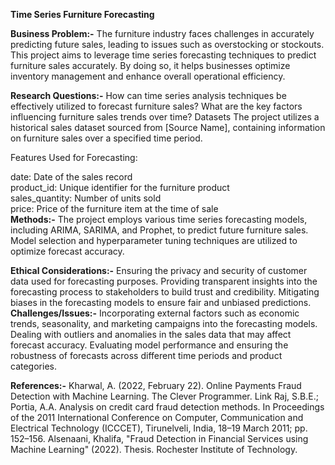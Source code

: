**Time Series Furniture Forecasting**

**Business Problem:-**
The furniture industry faces challenges in accurately predicting future sales, leading to issues such as overstocking or stockouts. This project aims to leverage time series forecasting techniques to predict furniture sales accurately. By doing so, it helps businesses optimize inventory management and enhance overall operational efficiency.

**Research Questions:-**
How can time series analysis techniques be effectively utilized to forecast furniture sales?
What are the key factors influencing furniture sales trends over time?
Datasets
The project utilizes a historical sales dataset sourced from [Source Name], containing information on furniture sales over a specified time period.

Features Used for Forecasting:

date: Date of the sales record                                                                                                                                       
product_id: Unique identifier for the furniture product                                                                                                              
sales_quantity: Number of units sold                                                                                                                                 
price: Price of the furniture item at the time of sale                                                                                                                                                                                                                                                                                                                                                                                                                         
**Methods:-**
The project employs various time series forecasting models, including ARIMA, SARIMA, and Prophet, to predict future furniture sales. Model selection and hyperparameter tuning techniques are utilized to optimize forecast accuracy.                                                                                                                                                                                   

**Ethical Considerations:-**
Ensuring the privacy and security of customer data used for forecasting purposes.
Providing transparent insights into the forecasting process to stakeholders to build trust and credibility.
Mitigating biases in the forecasting models to ensure fair and unbiased predictions.                                                                                                                                                                 
**Challenges/Issues:-**
Incorporating external factors such as economic trends, seasonality, and marketing campaigns into the forecasting models.
Dealing with outliers and anomalies in the sales data that may affect forecast accuracy.
Evaluating model performance and ensuring the robustness of forecasts across different time periods and product categories.                                          
                                             
**References:-**
Kharwal, A. (2022, February 22). Online Payments Fraud Detection with Machine Learning. The Clever Programmer. Link
Raj, S.B.E.; Portia, A.A. Analysis on credit card fraud detection methods. In Proceedings of the 2011 International Conference on Computer, Communication and Electrical Technology (ICCCET), Tirunelveli, India, 18–19 March 2011; pp. 152–156.
Alsenaani, Khalifa, "Fraud Detection in Financial Services using Machine Learning" (2022). Thesis. Rochester Institute of Technology.

